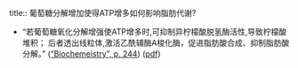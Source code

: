 title:: 葡萄糖分解增加使得ATP增多如何影响脂肪代谢?

- “若葡萄糖氧化分解增强使ATP增多时,可抑制异柠檬酸脱氢酶活性,导致柠檬酸堆积； 后者透出线粒体,激活乙酰辅酶A梭化酶，促进脂肪酸合成、抑制脂肪酸分解。” ([“Biochemeistry”, p. 244](zotero://select/library/items/5LP9YZZU)) ([pdf](zotero://open-pdf/library/items/2MLGCVRM?page=244&annotation=PZSGHGNS))